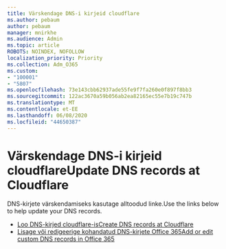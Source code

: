 ```yaml
---
title: Värskendage DNS-i kirjeid cloudflare
ms.author: pebaum
author: pebaum
manager: mnirkhe
ms.audience: Admin
ms.topic: article
ROBOTS: NOINDEX, NOFOLLOW
localization_priority: Priority
ms.collection: Adm_O365
ms.custom:
- "100001"
- "5807"
ms.openlocfilehash: 73e143cbb62937ade55fe9f7fa260e0f897f8bb3
ms.sourcegitcommit: 122ac3670a59b056ab2ea82165ec55e7b19c747b
ms.translationtype: MT
ms.contentlocale: et-EE
ms.lasthandoff: 06/08/2020
ms.locfileid: "44650387"
---
```

# <a name="update-dns-records-at-cloudflare"></a><span data-ttu-id="fe0bc-102">Värskendage DNS-i kirjeid cloudflare</span><span class="sxs-lookup"><span data-stu-id="fe0bc-102">Update DNS records at Cloudflare</span></span>

<span data-ttu-id="fe0bc-103">DNS-kirjete värskendamiseks kasutage alltoodud linke.</span><span class="sxs-lookup"><span data-stu-id="fe0bc-103">Use the links below to help update your DNS records.</span></span>

- [<span data-ttu-id="fe0bc-104">Loo DNS-kirjed cloudflare-is</span><span class="sxs-lookup"><span data-stu-id="fe0bc-104">Create DNS records at Cloudflare</span></span>](https://docs.microsoft.com/microsoft-365/admin/dns/create-dns-records-at-cloudflare?view=o365-worldwide)
- [<span data-ttu-id="fe0bc-105">Lisage või redigeerige kohandatud DNS-kirjete Office 365</span><span class="sxs-lookup"><span data-stu-id="fe0bc-105">Add or edit custom DNS records in Office 365</span></span>](https://docs.microsoft.com/microsoft-365/admin/setup/add-domain#add-or-edit-custom-dns-records)